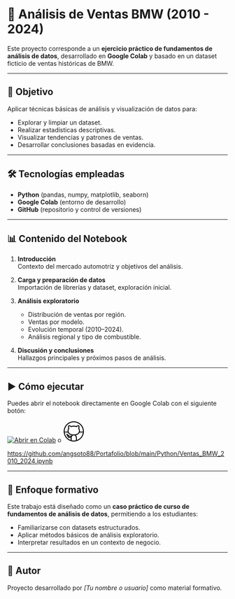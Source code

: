 # 🚗 Análisis de Ventas BMW (2010 - 2024)

Este proyecto corresponde a un **ejercicio práctico de fundamentos de análisis de datos**, desarrollado en **Google Colab** y basado en un dataset ficticio de ventas históricas de BMW.  

---

## 📌 Objetivo
Aplicar técnicas básicas de análisis y visualización de datos para:
- Explorar y limpiar un dataset.
- Realizar estadísticas descriptivas.
- Visualizar tendencias y patrones de ventas.
- Desarrollar conclusiones basadas en evidencia.

---

## 🛠️ Tecnologías empleadas
- **Python** (pandas, numpy, matplotlib, seaborn)
- **Google Colab** (entorno de desarrollo)
- **GitHub** (repositorio y control de versiones)

---

## 📊 Contenido del Notebook
1. **Introducción**  
   Contexto del mercado automotriz y objetivos del análisis.

2. **Carga y preparación de datos**  
   Importación de librerías y dataset, exploración inicial.

3. **Análisis exploratorio**  
   - Distribución de ventas por región.  
   - Ventas por modelo.  
   - Evolución temporal (2010–2024).  
   - Análisis regional y tipo de combustible.  

4. **Discusión y conclusiones**  
   Hallazgos principales y próximos pasos de análisis.

---

## ▶️ Cómo ejecutar
Puedes abrir el notebook directamente en Google Colab con el siguiente botón:  

[![Abrir en Colab](https://colab.research.google.com/assets/colab-badge.svg)](https://colab.research.google.com/drive/17dJM-p9yLXAKC7eizRXprayu_rkOX8e6?usp=sharing)
o
[![Abrir en github](Python/data/icons8-github.gif)](https://github.com/angsoto88/Portafolio/blob/main/Python/Ventas_BMW_2010_2024.ipynb)

https://github.com/angsoto88/Portafolio/blob/main/Python/Ventas_BMW_2010_2024.ipynb


---

## 🎯 Enfoque formativo
Este trabajo está diseñado como un **caso práctico de curso de fundamentos de análisis de datos**, permitiendo a los estudiantes:
- Familiarizarse con datasets estructurados.
- Aplicar métodos básicos de análisis exploratorio.
- Interpretar resultados en un contexto de negocio.

---

## 📌 Autor
Proyecto desarrollado por *[Tu nombre o usuario]* como material formativo.
